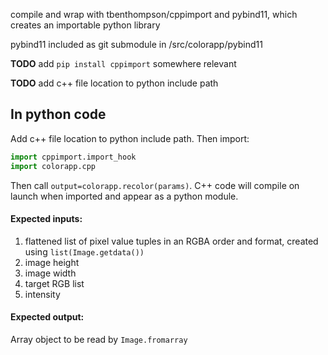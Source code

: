 compile and wrap with tbenthompson/cppimport and pybind11, which creates an importable python library

pybind11 included as git submodule in <rootdir>/src/colorapp/pybind11

**TODO** add `pip install cppimport` somewhere relevant

**TODO** add c++ file location to python include path

## In python code

Add c++ file location to python include path. Then import:
```python
import cppimport.import_hook
import colorapp.cpp
```
Then call ``output=colorapp.recolor(params)``. C++ code will compile on launch when imported and appear as a python module.

#### Expected inputs:
1. flattened list of pixel value tuples in an RGBA order and format, created using `list(Image.getdata())`
2. image height
3. image width
4. target RGB list
5. intensity

#### Expected output:
Array object to be read by `Image.fromarray`

